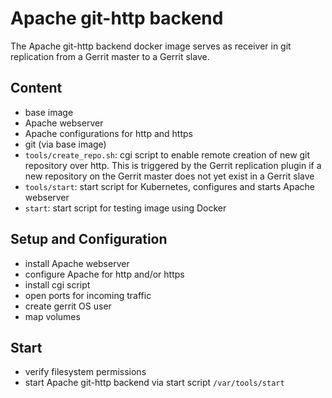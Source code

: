 # Apache git-http backend

The Apache git-http backend docker image serves as receiver in git replication from a Gerrit master to a Gerrit slave.

## Content

* base image
* Apache webserver
* Apache configurations for http and https
* git (via base image)
* `tools/create_repo.sh`: cgi script to enable remote creation of new git
repository over http. This is triggered by the Gerrit replication plugin
if a new repository on the Gerrit master does not yet exist in a Gerrit slave
* `tools/start`: start script for Kubernetes, configures and starts Apache webserver
* `start`: start script for testing image using Docker

## Setup and Configuration

* install Apache webserver
* configure Apache for http and/or https
* install cgi script
* open ports for incoming traffic
* create gerrit OS user
* map volumes

## Start

* verify filesystem permissions
* start Apache git-http backend  via start script `/var/tools/start`